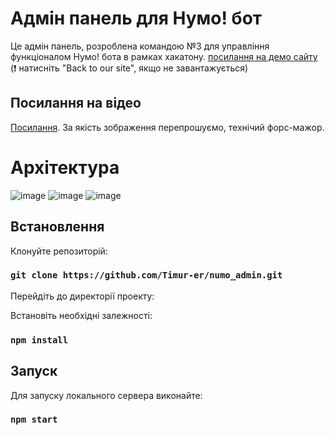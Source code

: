 # Адмін панель для Нумо! бот

Це адмін панель, розроблена командою №3 для управління функціоналом Нумо! бота в рамках хакатону. 
[посилання на демо сайту](https://numo-bot.netlify.app/segments) (❗ натисніть "Back to our site", якщо не завантажується)

## Посилання на відео
[Посилання](https://www.youtube.com/watch?v=3--LTho4oXQ). 
За якість зображення перепрошуємо, технічий форс-мажор.

# Архітектура
![image](https://github.com/Timur-er/numo_admin/assets/38740713/2f9610d4-09bc-4476-9565-f220fbb0ecbb)
![image](https://github.com/Timur-er/numo_admin/assets/38740713/ba01fbd0-d54c-4615-b34a-aeee3b117b9d)
![image](https://github.com/Timur-er/numo_admin/assets/38740713/68e9babe-4fd5-4bee-bcb2-1bda14a7824e)

## Встановлення

Клонуйте репозиторій:

### `git clone https://github.com/Timur-er/numo_admin.git`

Перейдіть до директорії проекту:

Встановіть необхідні залежності:

### `npm install`

## Запуск

Для запуску локального сервера виконайте:

### `npm start`

